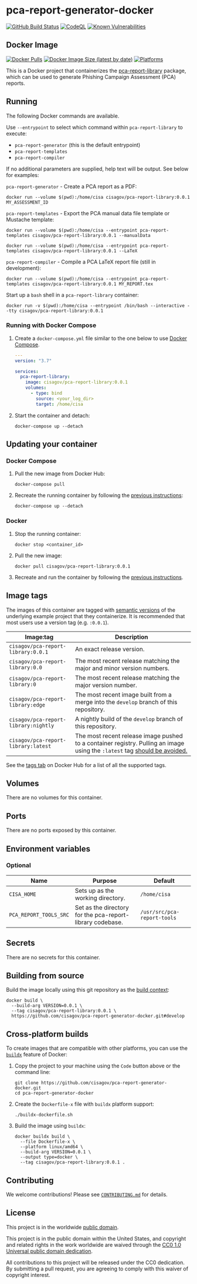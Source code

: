 # pca-report-generator-docker #

[![GitHub Build Status](https://github.com/cisagov/pca-report-generator-docker/workflows/build/badge.svg)](https://github.com/cisagov/pca-report-generator-docker/actions/workflows/build.yml)
[![CodeQL](https://github.com/cisagov/pca-report-generator-docker/workflows/CodeQL/badge.svg)](https://github.com/cisagov/pca-report-generator-docker/actions/workflows/codeql-analysis.yml)
[![Known Vulnerabilities](https://snyk.io/test/github/cisagov/pca-report-generator-docker/badge.svg)](https://snyk.io/test/github/cisagov/pca-report-generator-docker)

## Docker Image ##

[![Docker Pulls](https://img.shields.io/docker/pulls/cisagov/example)](https://hub.docker.com/r/cisagov/example)
[![Docker Image Size (latest by date)](https://img.shields.io/docker/image-size/cisagov/example)](https://hub.docker.com/r/cisagov/example)
[![Platforms](https://img.shields.io/badge/platforms-amd64%20%7C%20arm%2Fv6%20%7C%20arm%2Fv7%20%7C%20arm64%20%7C%20ppc64le%20%7C%20s390x-blue)](https://hub.docker.com/r/cisagov/pca-report-generator-docker/tags)

This is a Docker project that containerizes the [pca-report-library](https://github.com/cisagov/pca-report-library)
package, which can be used to generate Phishing Campaign Assessment (PCA) reports.

## Running ##

The following Docker commands are available.

Use `--entrypoint` to select which command within `pca-report-library` to
execute:

- `pca-report-generator` (this is the default entrypoint)
- `pca-report-templates`
- `pca-report-compiler`

If no additional parameters are supplied, help text will be output.
See below for examples:

`pca-report-generator` - Create a PCA report as a PDF:

```console
docker run --volume $(pwd):/home/cisa cisagov/pca-report-library:0.0.1 MY_ASSESSMENT_ID
```

`pca-report-templates` - Export the PCA manual data file template or Mustache
template:

```console
docker run --volume $(pwd):/home/cisa --entrypoint pca-report-templates cisagov/pca-report-library:0.0.1 --manualData

docker run --volume $(pwd):/home/cisa --entrypoint pca-report-templates cisagov/pca-report-library:0.0.1 --LaTeX
```

`pca-report-compiler` -  Compile a PCA LaTeX report file (still in
development):

```console
docker run --volume $(pwd):/home/cisa --entrypoint pca-report-templates cisagov/pca-report-library:0.0.1 MY_REPORT.tex
```

Start up a `bash` shell in a `pca-report-library` container:

```console
docker run -v $(pwd):/home/cisa --entrypoint /bin/bash --interactive --tty cisagov/pca-report-library:0.0.1
```

### Running with Docker Compose ###

1. Create a `docker-compose.yml` file similar to the one below to use [Docker Compose](https://docs.docker.com/compose/).

    ```yaml
    ---
    version: "3.7"

    services:
      pca-report-library:
        image: cisagov/pca-report-library:0.0.1
        volumes:
          - type: bind
            source: <your_log_dir>
            target: /home/cisa
    ```

1. Start the container and detach:

    ```console
    docker-compose up --detach
    ```

## Updating your container ##

### Docker Compose ###

1. Pull the new image from Docker Hub:

    ```console
    docker-compose pull
    ```

1. Recreate the running container by following the [previous instructions](#running-with-docker-compose):

    ```console
    docker-compose up --detach
    ```

### Docker ###

1. Stop the running container:

    ```console
    docker stop <container_id>
    ```

1. Pull the new image:

    ```console
    docker pull cisagov/pca-report-library:0.0.1
    ```

1. Recreate and run the container by following the [previous instructions](#running-with-docker).

## Image tags ##

The images of this container are tagged with [semantic
versions](https://semver.org) of the underlying example project that they
containerize.  It is recommended that most users use a version tag (e.g.
`:0.0.1`).

| Image:tag | Description |
|-----------|-------------|
|`cisagov/pca-report-library:0.0.1`| An exact release version. |
|`cisagov/pca-report-library:0.0`| The most recent release matching the major and minor version numbers. |
|`cisagov/pca-report-library:0`| The most recent release matching the major version number. |
|`cisagov/pca-report-library:edge` | The most recent image built from a merge into the `develop` branch of this repository. |
|`cisagov/pca-report-library:nightly` | A nightly build of the `develop` branch of this repository. |
|`cisagov/pca-report-library:latest`| The most recent release image pushed to a container registry.  Pulling an image using the `:latest` tag [should be avoided.](https://vsupalov.com/docker-latest-tag/) |

See the [tags tab](https://hub.docker.com/r/cisagov/example/tags) on Docker
Hub for a list of all the supported tags.

## Volumes ##

There are no volumes for this container.
<!-- | Mount point | Purpose        |
|-------------|----------------|
| `/home/cisa`  |  Log storage   | -->

## Ports ##

There are no ports exposed by this container.

<!--
The following ports are exposed by this container:

| Port | Purpose        |
|------|----------------|
| 8080 | Example only; nothing is actually listening on the port |

The sample [Docker composition](docker-compose.yml) publishes the
exposed port at 8080.
-->

## Environment variables ##

<!-- ### Required ###

| Name  | Purpose | Default |
|-------|---------|---------|
| `` |  |  | -->

### Optional ###

| Name  | Purpose | Default |
|-------|---------|---------|
| `CISA_HOME` | Sets up as the working directory.  | `/home/cisa` |
| `PCA_REPORT_TOOLS_SRC` | Set as the directory for the pca-report-library codebase.  | `/usr/src/pca-report-tools` |

## Secrets ##

There are no secrets for this container.
<!-- | Filename     | Purpose |
|--------------|---------|
| `quote.txt` | Replaces the secret stored in the example library's package data. | -->

## Building from source ##

Build the image locally using this git repository as the [build context](https://docs.docker.com/engine/reference/commandline/build/#git-repositories):

```console
docker build \
  --build-arg VERSION=0.0.1 \
  --tag cisagov/pca-report-library:0.0.1 \
  https://github.com/cisagov/pca-report-generator-docker.git#develop
```

## Cross-platform builds ##

To create images that are compatible with other platforms, you can use the
[`buildx`](https://docs.docker.com/buildx/working-with-buildx/) feature of
Docker:

1. Copy the project to your machine using the `Code` button above
   or the command line:

    ```console
    git clone https://github.com/cisagov/pca-report-generator-docker.git
    cd pca-report-generator-docker
    ```

1. Create the `Dockerfile-x` file with `buildx` platform support:

    ```console
    ./buildx-dockerfile.sh
    ```

1. Build the image using `buildx`:

    ```console
    docker buildx build \
      --file Dockerfile-x \
      --platform linux/amd64 \
      --build-arg VERSION=0.0.1 \
      --output type=docker \
      --tag cisagov/pca-report-library:0.0.1 .
    ```

## Contributing ##

We welcome contributions!  Please see [`CONTRIBUTING.md`](CONTRIBUTING.md) for
details.

## License ##

This project is in the worldwide [public domain](LICENSE).

This project is in the public domain within the United States, and
copyright and related rights in the work worldwide are waived through
the [CC0 1.0 Universal public domain
dedication](https://creativecommons.org/publicdomain/zero/1.0/).

All contributions to this project will be released under the CC0
dedication. By submitting a pull request, you are agreeing to comply
with this waiver of copyright interest.
